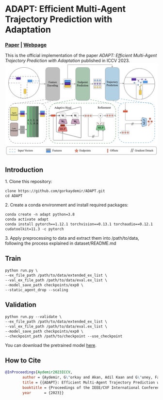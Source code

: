 # ADAPT: Efficient Multi-Agent Trajectory Prediction with Adaptation
### [Paper](https://arxiv.org/abs/2307.14187) | [Webpage](https://kuis-ai.github.io/adapt)
This is the official implementation of the paper *ADAPT: Efficient Multi-Agent Trajectory Prediction with Adaptation* published in ICCV 2023.
![](figures/pipeline.png)


## Introduction
1\. Clone this repository:
```
clone https://github.com/gorkaydemir/ADAPT.git
cd ADAPT
```

2\. Create a conda environment and install required packages:
```
conda create -n adapt python=3.8
conda activate adapt
conda install pytorch==1.12.1 torchvision==0.13.1 torchaudio==0.12.1 cudatoolkit=11.3 -c pytorch
```

3\. Apply preprocessing to data and extract them into /path/to/data, following the process explained in dataset/README.md


## Train
```
python run.py \
--ex_file_path /path/to/data/extended_ex_list \
--val_ex_file_path /path/to/data/eval.ex_list \
--model_save_path checkpoints/exp0 \
--static_agent_drop --scaling
```

## Validation
```
python run.py --validate \
--ex_file_path /path/to/data/extended_ex_list \
--val_ex_file_path /path/to/data/eval.ex_list \
--model_save_path checkpoints/exp0 \
--checkpoint_path /path/to/checkpoint --use_checkpoint 
```
You can download the pretrained model [here](https://github.com/gorkaydemir/ADAPT/releases/tag/checkpoint).

## How to Cite
```bibtex
@InProceedings{Aydemir2023ICCV,
        author = {Aydemir, G\"orkay and Akan, Adil Kaan and G\"uney, Fatma},
        title = {{ADAPT}: Efficient Multi-Agent Trajectory Prediction with Adaptation},
        booktitle = {Proceedings of the IEEE/CVF International Conference on Computer Vision},
        year      = {2023}}
```
